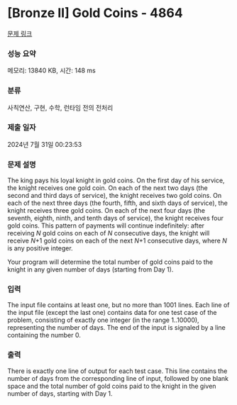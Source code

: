 # [Bronze II] Gold Coins - 4864 

[문제 링크](https://www.acmicpc.net/problem/4864) 

### 성능 요약

메모리: 13840 KB, 시간: 148 ms

### 분류

사칙연산, 구현, 수학, 런타임 전의 전처리

### 제출 일자

2024년 7월 31일 00:23:53

### 문제 설명

<p>The king pays his loyal knight in gold coins. On the first day of his service, the knight receives one gold coin. On each of the next two days (the second and third days of service), the knight receives two gold coins. On each of the next three days (the fourth, fifth, and sixth days of service), the knight receives three gold coins. On each of the next four days (the seventh, eighth, ninth, and tenth days of service), the knight receives four gold coins. This pattern of payments will continue indefinitely: after receiving <em>N</em> gold coins on each of <em>N</em> consecutive days, the knight will receive <em>N</em>+1 gold coins on each of the next <em>N</em>+1 consecutive days, where <em>N</em> is any positive integer.</p>

<p>Your program will determine the total number of gold coins paid to the knight in any given number of days (starting from Day 1).</p>

### 입력 

 <p>The input file contains at least one, but no more than 1001 lines. Each line of the input file (except the last one) contains data for one test case of the problem, consisting of exactly one integer (in the range 1..10000), representing the number of days. The end of the input is signaled by a line containing the number 0.</p>

### 출력 

 <p>There is exactly one line of output for each test case. This line contains the number of days from the corresponding line of input, followed by one blank space and the total number of gold coins paid to the knight in the given number of days, starting with Day 1.</p>

